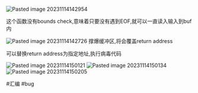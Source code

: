 ![Pasted image 20231114142954](https://s2.loli.net/2023/11/16/vm5zXKJb61jfoAE.png)

这个函数没有bounds check,意味着只要没有遇到EOF,就可以一直读入输入到buf内


![Pasted image 20231114142726](https://s2.loli.net/2023/11/16/Ax9oLIsgmHGrwl3.png)
撑爆缓冲区,将会覆盖return address

可以替换return address为指定地址,执行病毒代码

![Pasted image 20231114150121](https://s2.loli.net/2023/11/16/64WjNwuGHQkJSxK.png)
![Pasted image 20231114150134](https://s2.loli.net/2023/11/16/mtedq4Qr6TLYUAi.png)
![Pasted image 20231114150205](https://s2.loli.net/2023/11/16/VrjJgUXtEbON2ay.png)

#汇编 #bug
